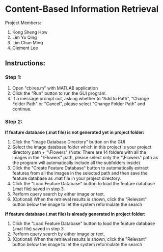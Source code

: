 # Content-Based Information Retrieval
Project Members:
1. Kong Sheng How
2. Lim Yu Qing
3. Lim Chun Ming
4. Clement Lee

## Instructions:

### Step 1:
1. Open "cbires.m" with MATLAB application
2. Click the "Run" button to run the GUI program.
3. If a message prompt out, asking whether to "Add to Path", "Change Folder Path" or "Cancel", please select "Change Folder Path" and continue.

### Step 2:
**If feature database (.mat file) is not generated yet in project folder:**
1. Click the "Image Database Directory" button on the GUI
2. Select the image database folder which in this project is your project directory path + "\Flowers"
	(Note: There are 14 folders with all the images in the "\Flowers" path, please select only the "\Flowers" path as the program will automatically include all the subfolders inside)
3. Click the "Create Feature Database" button to automatically extract features from all the images in the selected path and then save the feature database as .mat file in your project directory.
4. Click the "Load Feature Database" button to load the feature database (.mat file) saved in step 3.
5. Perform query search by either image or text.
6. (Optional) When the retrieval results is shown, click the "Relevant" button below the image to let the system reformulate the search

**If feature database (.mat file) is already generated in project folder:**
1. Click the "Load Feature Database" button to load the feature database (.mat file) saved in step 3.
2. Perform query search by either image or text.
3. (Optional) When the retrieval results is shown, click the "Relevant" button below the image to let the system reformulate the search